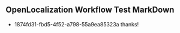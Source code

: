## OpenLocalization Workflow Test MarkDown
* 1874fd31-fbd5-4f52-a798-55a9ea85323a thanks!

<!--HONumber=Aug16_HO3-->



